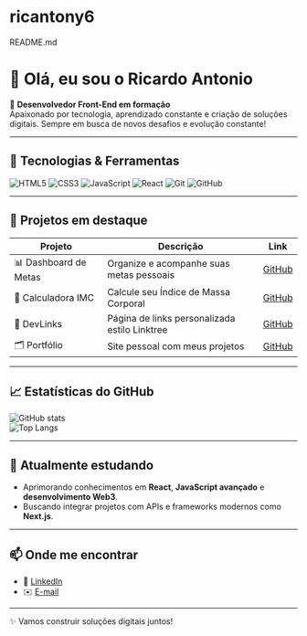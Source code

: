 # ricantony6
README.md
# 👋 Olá, eu sou o Ricardo Antonio

🎯 **Desenvolvedor Front-End em formação**  
Apaixonado por tecnologia, aprendizado constante e criação de soluções digitais. Sempre em busca de novos desafios e evolução constante!

---

## 🚀 Tecnologias & Ferramentas

![HTML5](https://img.shields.io/badge/HTML5-E34F26?style=for-the-badge&logo=html5&logoColor=white)
![CSS3](https://img.shields.io/badge/CSS3-1572B6?style=for-the-badge&logo=css3&logoColor=white)
![JavaScript](https://img.shields.io/badge/JavaScript-F7DF1E?style=for-the-badge&logo=javascript&logoColor=black)
![React](https://img.shields.io/badge/React-20232A?style=for-the-badge&logo=react&logoColor=61DAFB)
![Git](https://img.shields.io/badge/Git-F05032?style=for-the-badge&logo=git&logoColor=white)
![GitHub](https://img.shields.io/badge/GitHub-181717?style=for-the-badge&logo=github&logoColor=white)

---

## 📌 Projetos em destaque

| Projeto | Descrição | Link |
|---------|-----------|------|
| 📊 Dashboard de Metas | Organize e acompanhe suas metas pessoais | [GitHub](https://github.com/ricantony6/Dashboard-metas) |
| 🧮 Calculadora IMC | Calcule seu Índice de Massa Corporal | [GitHub](https://github.com/ricantony6/calculadora-imc) |
| 🔗 DevLinks | Página de links personalizada estilo Linktree | [GitHub](https://github.com/ricantony6/devlinks) |
| 🗂️ Portfólio | Site pessoal com meus projetos | [GitHub](https://github.com/ricantony6/Portifolio) |

---

## 📈 Estatísticas do GitHub

![GitHub stats](https://github-readme-stats.vercel.app/api?username=ricantony6&show_icons=true&theme=tokyonight)  
![Top Langs](https://github-readme-stats.vercel.app/api/top-langs/?username=ricantony6&layout=compact&theme=tokyonight)

---

## 🌱 Atualmente estudando

- Aprimorando conhecimentos em **React**, **JavaScript avançado** e **desenvolvimento Web3**.  
- Buscando integrar projetos com APIs e frameworks modernos como **Next.js**.

---

## 📫 Onde me encontrar

- 💼 [LinkedIn](https://www.linkedin.com/in/ricardo-rodrigues6)  
- ✉️ [E-mail](mailto:ricantony66@gmail.com)  

---

✨ Vamos construir soluções digitais juntos!
